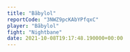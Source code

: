 ```yaml
---
title: "Bãbylol"
reportCode: "3NWZ9pcKAbYPfqxC"
player: "Bãbylol"
fight: "Nightbane"
date: 2021-10-08T19:17:48.190000+00:00
---
```

